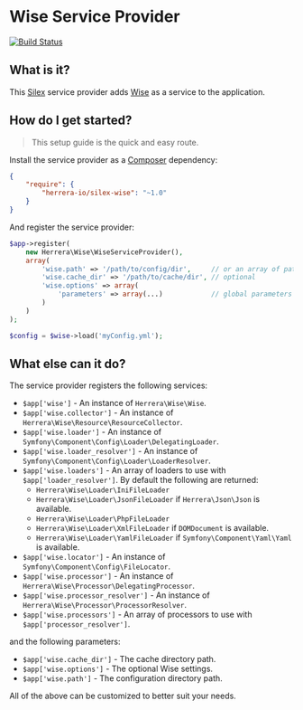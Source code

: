 Wise Service Provider
=====================

[![Build Status]](http://travis-ci.org/herrera-io/php-silex-wise)

What is it?
-----------

This [Silex] service provider adds [Wise] as a service to the application.

How do I get started?
---------------------

> This setup guide is the quick and easy route.

Install the service provider as a [Composer] dependency:

```json
{
    "require": {
        "herrera-io/silex-wise": "~1.0"
    }
}
```

And register the service provider:

```php
$app->register(
    new Herrera\Wise\WiseServiceProvider(),
    array(
        'wise.path' => '/path/to/config/dir',     // or an array of paths
        'wise.cache_dir' => '/path/to/cache/dir', // optional
        'wise.options' => array(
            'parameters' => array(...)            // global parameters
        )
    )
);

$config = $wise->load('myConfig.yml');
```

What else can it do?
--------------------

The service provider registers the following services:

- `$app['wise']` - An instance of `Herrera\Wise\Wise`.
- `$app['wise.collector']` - An instance of `Herrera\Wise\Resource\ResourceCollector`.
- `$app['wise.loader']` - An instance of `Symfony\Component\Config\Loader\DelegatingLoader`.
- `$app['wise.loader_resolver']` - An instance of `Symfony\Component\Config\Loader\LoaderResolver`.
- `$app['wise.loaders']` - An array of loaders to use with `$app['loader_resolver']`. By default the following are returned:
    - `Herrera\Wise\Loader\IniFileLoader`
    - `Herrera\Wise\Loader\JsonFileLoader` if `Herrera\Json\Json` is available.
    - `Herrera\Wise\Loader\PhpFileLoader`
    - `Herrera\Wise\Loader\XmlFileLoader` if `DOMDocument` is available.
    - `Herrera\Wise\Loader\YamlFileLoader` if `Symfony\Component\Yaml\Yaml` is available.
- `$app['wise.locator']` - An instance of `Symfony\Component\Config\FileLocator`.
- `$app['wise.processor']` - An instance of `Herrera\Wise\Processor\DelegatingProcessor`.
- `$app['wise.processor_resolver']` - An instance of `Herrera\Wise\Processor\ProcessorResolver`.
- `$app['wise.processors']` - An array of processors to use with `$app['processor_resolver']`.

and the following parameters:

- `$app['wise.cache_dir']` - The cache directory path.
- `$app['wise.options']` - The optional Wise settings.
- `$app['wise.path']` - The configuration directory path.

All of the above can be customized to better suit your needs.

[Build Status]: https://secure.travis-ci.org/herrera-io/php-silex-wise.png?branch=master
[Composer]: http://getcomposer.org/
[Silex]: http://silex.sensiolabs.org/
[Wise]: https://github.com/herrera-io/php-wise